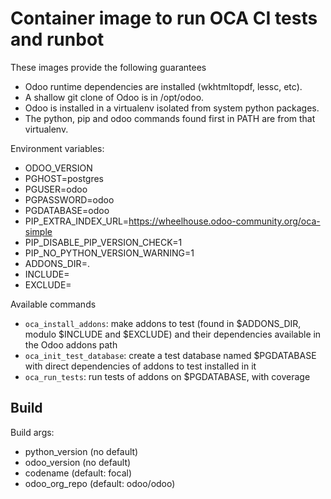 # Container image to run OCA CI tests and runbot

These images provide the following guarantees

- Odoo runtime dependencies are installed (wkhtmltopdf, lessc, etc).
- A shallow git clone of Odoo is in /opt/odoo.
- Odoo is installed in a virtualenv isolated from system python packages.
- The python, pip and odoo commands found first in PATH are from that
  virtualenv.

Environment variables:

- ODOO_VERSION
- PGHOST=postgres
- PGUSER=odoo
- PGPASSWORD=odoo
- PGDATABASE=odoo
- PIP_EXTRA_INDEX_URL=https://wheelhouse.odoo-community.org/oca-simple
- PIP_DISABLE_PIP_VERSION_CHECK=1
- PIP_NO_PYTHON_VERSION_WARNING=1
- ADDONS_DIR=.
- INCLUDE=
- EXCLUDE=

Available commands

- `oca_install_addons`: make addons to test (found in $ADDONS_DIR, modulo
  $INCLUDE and $EXCLUDE) and their dependencies available in the Odoo addons
  path
- `oca_init_test_database`: create a test database named $PGDATABASE with
  direct dependencies of addons to test installed in it
- `oca_run_tests`: run tests of addons on $PGDATABASE, with coverage

## Build

Build args:

- python_version (no default)
- odoo_version (no default)
- codename (default: focal)
- odoo_org_repo (default: odoo/odoo)
